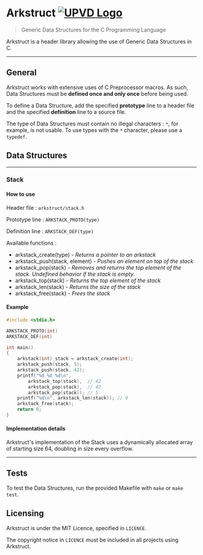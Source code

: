 # Arkstruct [![UPVD Logo](https://upload.wikimedia.org/wikipedia/fr/e/e6/UPVD_logo.svg)](https://www.univ-perp.fr)

> Generic Data Structures for the C Programming Language

Arkstruct is a header library allowing the use of Generic Data Structures in C.

---

## General

Arkstruct works with extensive uses of C Preprocessor macros.
As such, Data Structures must be **defined once and only once** before being used.

To define a Data Structure, add the specified **prototype** line to a header file and the specified **definition** line to a source file.

The type of Data Structures must contain no illegal characters : `*`, for example, is not usable. To use types with the `*` character, please use a `typedef`.

## Data Structures

---

### Stack

#### How to use

Header file : `arkstruct/stack.h`

Prototype line : `ARKSTACK_PROTO(type)`

Definition line : `ARKSTACK_DEF(type)`

Available functions :

- arkstack_create(type) - *Returns a pointer to an arkstack*
- arkstack_push(stack, element) - *Pushes an element on top of the stack*
- arkstack_pop(stack) - *Removes and returns the top element of the stack. Undefined behavior if the stack is empty.*
- arkstack_top(stack) - *Returns the top element of the stack*
- arkstack_len(stack) - *Returns the size of the stack*
- arkstack_free(stack) - *Frees the stack*

#### Example

```C
#include <stdio.h>

ARKSTACK_PROTO(int)
ARKSTACK_DEF(int)

int main()
{
    arkstack(int) stack = arkstack_create(int);
    arkstack_push(stack, 5);
    arkstack_push(stack, 42);
    printf("%d %d %d\n",
        arkstack_top(stack),  // 42
        arkstack_pop(stack),  // 42
        arkstack_pop(stack)); // 5
    printf("%d\n", arkstack_len(stack)); // 0
    arkstack_free(stack);
    return 0;
}
```

#### Implementation details

Arkstruct's implementation of the Stack uses a dynamically allocated array of starting size 64, doubling in size every overflow.

---

## Tests

To test the Data Structures, run the provided Makefile with `make` or `make test`.

## Licensing

Arkstruct is under the MIT Licence, specified in `LICENCE`.

The copyright notice in `LICENCE` must be included in all projects using Arkstruct.
